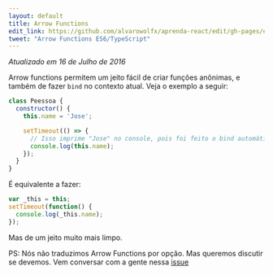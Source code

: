 ```yaml
---
layout: default
title: Arrow Functions
edit_link: https://github.com/alvarowolfx/aprenda-react/edit/gh-pages/es6/arrow-functions.md
tweet: "Arrow Functions ES6/TypeScript"
---
```


_Atualizado em 16 de Julho de 2016_

Arrow functions permitem um jeito fácil de criar funções anônimas, e também de fazer `bind` no contexto atual. Veja o exemplo a seguir:

```javascript
class Peessoa {
  constructor() {
    this.name = 'Jose';

    setTimeout(() => {
      // Isso imprime "Jose" no console, pois foi feito o bind automáticamente do this para o contexto atual
      console.log(this.name);
    });
  }
}
```

É equivalente a fazer:

```javascript
var _this = this;
setTimeout(function() {
  console.log(_this.name);
});
```

Mas de um jeito muito mais limpo.

PS: Nós não traduzimos Arrow Functions por opção. Mas queremos discutir se devemos. Vem conversar com a gente nessa [issue](https://github.com/alvarowolfx/aprenda-react/issues/1)
